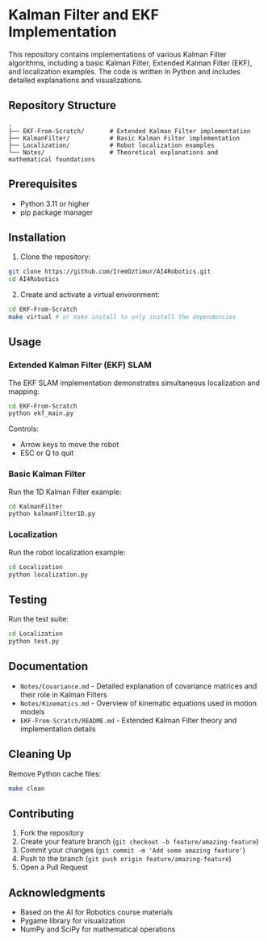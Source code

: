 # Kalman Filter and EKF Implementation

This repository contains implementations of various Kalman Filter algorithms, including a basic Kalman Filter, Extended Kalman Filter (EKF), and localization examples. The code is written in Python and includes detailed explanations and visualizations.

## Repository Structure

```
.
├── EKF-From-Scratch/       # Extended Kalman Filter implementation
├── KalmanFilter/           # Basic Kalman Filter implementation
├── Localization/           # Robot localization examples
└── Notes/                  # Theoretical explanations and mathematical foundations
```

## Prerequisites

- Python 3.11 or higher
- pip package manager


## Installation

1. Clone the repository:
```bash
git clone https://github.com/IremOztimur/AI4Robotics.git
cd AI4Robotics
```

2. Create and activate a virtual environment:
```bash
cd EKF-From-Scratch
make virtual # or make install to only install the dependencies
```

## Usage

### Extended Kalman Filter (EKF) SLAM

The EKF SLAM implementation demonstrates simultaneous localization and mapping:

```bash
cd EKF-From-Scratch
python ekf_main.py
```

Controls:
- Arrow keys to move the robot
- ESC or Q to quit

### Basic Kalman Filter

Run the 1D Kalman Filter example:

```bash
cd KalmanFilter
python kalmanFilter1D.py
```

### Localization

Run the robot localization example:

```bash
cd Localization
python localization.py
```

## Testing

Run the test suite:

```bash
cd Localization
python test.py
```

## Documentation

- `Notes/Covariance.md` - Detailed explanation of covariance matrices and their role in Kalman Filters
- `Notes/Kinematics.md` - Overview of kinematic equations used in motion models
- `EKF-From-Scratch/README.md` - Extended Kalman Filter theory and implementation details

## Cleaning Up

Remove Python cache files:

```bash
make clean
```

## Contributing

1. Fork the repository
2. Create your feature branch (`git checkout -b feature/amazing-feature`)
3. Commit your changes (`git commit -m 'Add some amazing feature'`)
4. Push to the branch (`git push origin feature/amazing-feature`)
5. Open a Pull Request

## Acknowledgments

- Based on the AI for Robotics course materials
- Pygame library for visualization
- NumPy and SciPy for mathematical operations
